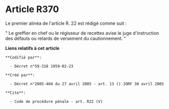# Article R370

Le premier alinéa de l'article R. 22 est rédigé comme suit : 

" Le greffier en chef ou le régisseur de recettes avise le juge d'instruction des défauts ou retards de versement du
cautionnement. "

**Liens relatifs à cet article**

	**Codifié par**:

	  - Décret n°59-318 1959-02-23

	**Créé par**:

	  - Décret n°2005-404 du 27 avril 2005 - art. 13 () JORF 30 avril 2005

	**Cite**:

	  - Code de procédure pénale - art. R22 (V)
